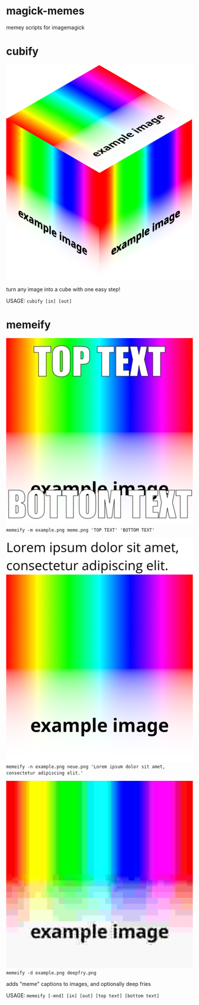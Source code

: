 # magick-memes
memey scripts for imagemagick

# cubify
![cubify](images/cubify.png)

turn any image into a cube with one easy step!

USAGE: `cubify [in] [out]`

# memeify 
![memeify](images/memeify.png)    
`memeify -m example.png meme.png 'TOP TEXT' 'BOTTOM TEXT'`

![memeify-neue](images/neue.png)    
`memeify -n example.png neue.png 'Lorem ipsum dolor sit amet, consectetur adipiscing elit.'`

![deepfry](images/deepfry.png)    
`memeify -d example.png deepfry.png`

adds "meme" captions to images, and optionally deep fries

USAGE: `memeify [-mnd] [in] [out] [top text] [bottom text]`
